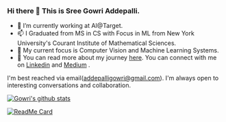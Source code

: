 ### Hi there 👋 This is Sree Gowri Addepalli.

- 🔭 I’m currently working at AI@Target.
- 📫 I Graduated from MS in CS with Focus in ML from New York University's Courant Institute of Mathematical Sciences.
- 🤔 My current focus is Computer Vision and Machine Learning Systems.
- 💬 You can read more about my journey [here](https://github.com/gowriaddepalli/Musings_of_my_work). You can connect with me on [Linkedin](https://www.linkedin.com/in/sgaddep/) and [Medium](https://sga297.medium.com/) .

I'm best reached via email(addepalligowri@gmail.com). I'm always open to interesting conversations and collaboration.

[![Gowri's github stats](https://github-readme-stats.vercel.app/api?username=gowriaddepalli)](https://github.com/anuraghazra/github-readme-stats)

[![ReadMe Card](https://github-readme-stats.vercel.app/api/pin/?username=gowriaddepalli&repo=github-readme-stats)](https://github.com/gowriaddepalli/github-readme-stats)


<!--
**gowriaddepalli/gowriaddepalli** is a ✨ _special_ ✨ repository because its `README.md` (this file) appears on your GitHub profile.

Here are some ideas to get you started:

- 🔭 I’m currently working at Target@AI
- 🌱 I’m currently learning ...
- 👯 I’m looking to collaborate on ...
- 🤔 I’m looking for help with ...
- 💬 Ask me about ...
- 📫 How to reach me: ...
- 😄 Pronouns: ...
- ⚡ Fun fact: ...
-->
